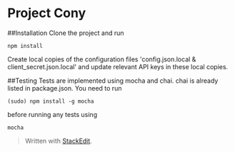 Project Cony
======

##Installation
Clone the project and run
```
npm install
```
Create local copies of the configuration files 'config.json.local & client_secret.json.local' and update relevant API keys in these local copies.

##Testing
Tests are implemented using mocha and chai. chai is already listed in package.json. You need to run
```
(sudo) npm install -g mocha
```
before running any tests using
```
mocha
```


> Written with [StackEdit](https://stackedit.io/).